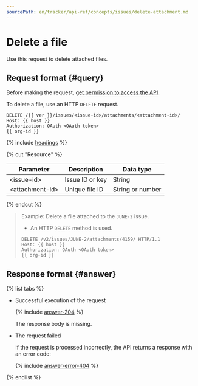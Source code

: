 ```yaml
---
sourcePath: en/tracker/api-ref/concepts/issues/delete-attachment.md
---
```

# Delete a file

Use this request to delete attached files.

## Request format {#query}

Before making the request, [get permission to access the API](../access.md).

To delete a file, use an HTTP `DELETE` request.

```
DELETE /{{ ver }}/issues/<issue-id>/attachments/<attachment-id>/
Host: {{ host }}
Authorization: OAuth <OAuth token>
{{ org-id }}
```

{% include [headings](../../../_includes/tracker/api/headings.md) %}

{% cut "Resource" %}

| Parameter | Description | Data type |
| ----- | ----- | ----- |
| \<issue-id\> | Issue ID or key | String |
| \<attachment-id\> | Unique file ID | String or number |

{% endcut %}

> Example: Delete a file attached to the `JUNE-2` issue.
>
>- An HTTP `DELETE` method is used.
>
>```
>DELETE /v2/issues/JUNE-2/attachments/4159/ HTTP/1.1
>Host: {{ host }}
>Authorization: OAuth <OAuth token>
>{{ org-id }}
>```

## Response format {#answer}

{% list tabs %}

- Successful execution of the request

    {% include [answer-204](../../../_includes/tracker/api/answer-204.md) %}

    The response body is missing.

- The request failed

    If the request is processed incorrectly, the API returns a response with an error code:

    {% include [answer-error-404](../../../_includes/tracker/api/answer-error-404.md) %}

{% endlist %}


